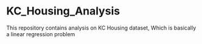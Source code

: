 # KC_Housing_Analysis
This repository contains analysis on KC Housing dataset, Which is basically a linear regression problem

